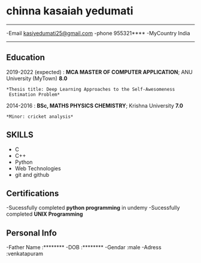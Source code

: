 chinna kasaiah yedumati
=======================

-------------------     ---------------------------- 
-Email                           kasiyedumati25@gmail.com
-phone                           955321****
-MyCountry                       India
-------------------     ----------------------------

Education
---------

2019-2022 (expected)
:   **MCA  MASTER OF COMPUTER APPLICATION**; ANU University (MyTown)
    **8.0**

    *Thesis title: Deep Learning Approaches to the Self-Awesomeness
     Estimation Problem*

2014-2016
:   **BSc, MATHS  PHYSICS CHEMISTRY**; Krishna University 
    **7.0**


    *Minor: cricket analysis*

SKILLS
----------
- C
- C++
- Python
- Web Technologies
- git and github

Certifications
--------------
-Sucessfully completed **python programming** in undemy
-Sucessfully completed **UNIX Programming**

Personal Info
--------------
-Father Name :********
-DOB         :********
-Gendar      :male
-Adress      :venkatapuram
